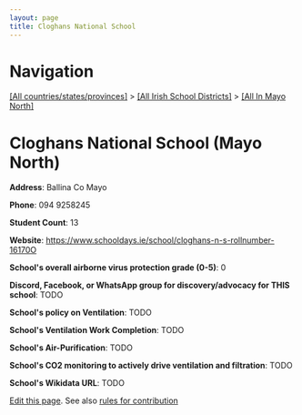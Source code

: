 ```yaml
---
layout: page
title: Cloghans National School
---
```

# Navigation

[[All countries/states/provinces]](../../..) > [[All Irish School Districts]](../..) > [[All In Mayo North]](..)

# Cloghans National School (Mayo North)

**Address**: Ballina Co Mayo

**Phone**: 094 9258245

**Student Count**: 13

**Website**: <https://www.schooldays.ie/school/cloghans-n-s-rollnumber-16170O>

**School's overall airborne virus protection grade (0-5)**: 0

**Discord, Facebook, or WhatsApp group for discovery/advocacy for THIS school**: TODO

**School's policy on Ventilation**: TODO

**School's Ventilation Work Completion**: TODO

**School's Air-Purification**: TODO

**School's CO2 monitoring to actively drive ventilation and filtration**: TODO

**School's Wikidata URL**: TODO


[Edit this page](https://github.com/ventilate-schools/Ireland/edit/main/./Mayo_North/Cloghans_National_School.md). See also [rules for contribution](../../../contribution-rules/)